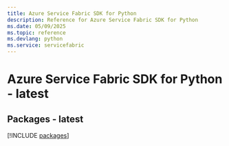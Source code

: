 ```yaml
---
title: Azure Service Fabric SDK for Python
description: Reference for Azure Service Fabric SDK for Python
ms.date: 05/09/2025
ms.topic: reference
ms.devlang: python
ms.service: servicefabric
---
```

# Azure Service Fabric SDK for Python - latest
## Packages - latest
[!INCLUDE [packages](service-fabric-index.md)]